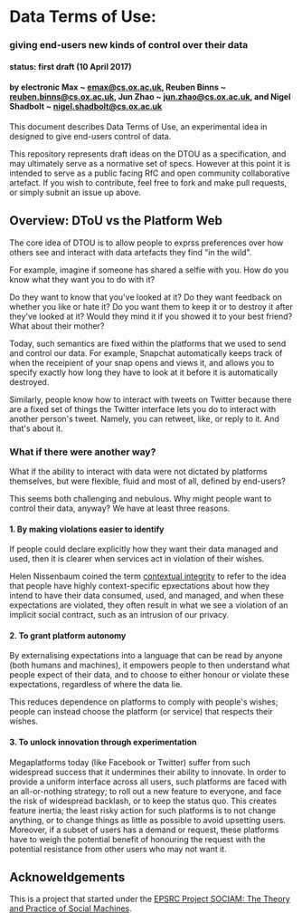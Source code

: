 # Data Terms of Use:
### giving end-users new kinds of control over their data 
#### status: first draft (10 April 2017)
#### by electronic Max ~ emax@cs.ox.ac.uk, Reuben Binns ~ reuben.binns@cs.ox.ac.uk, Jun Zhao ~ jun.zhao@cs.ox.ac.uk, and Nigel Shadbolt ~ nigel.shadbolt@cs.ox.ac.uk

This document describes Data Terms of Use, an experimental idea in designed to give end-users control of data.

This repository represents draft ideas on the DTOU as a specification, and may ultimately serve as a normative set of specs. However at this point it is intended to serve as a public facing RfC and open community collaborative artefact.  If you wish to contribute, feel free to fork and make pull requests, or simply subnit an issue up above. 

## Overview: DToU vs the Platform Web

The core idea of DTOU is to allow people to exprss preferences over how others see and interact with data artefacts they find "in the wild". 

For example, imagine if someone has shared a selfie with you.  How do you know what they want you to do with it? 

Do they want to know that you've looked at it?  Do they want feedback on whether you like or hate it?  Do you want them to keep it or to destroy it after they've looked at it? Would they mind it if you showed it to your best friend? What about their mother?

Today, such semantics are fixed within the platforms that we used to send and control our data.  For example, Snapchat automatically keeps track of when the receipient of your snap opens and views it, and allows you to specify exactly how long they have to look at it before it is automatically destroyed.  

Similarly, people know how to interact with tweets on Twitter because there are a fixed set of things the Twitter interface lets you do to interact with another person's tweet.  Namely, you can retweet, like, or reply to it.  And that's about it.

### What if there were another way?

What if the ability to interact with data were not dictated by platforms themselves, but were flexible, fluid and most of all, defined by end-users?

This seems both challenging and nebulous.  Why might people want to control their data, anyway? We have at least three reasons.

#### 1. By making violations easier to identify

If people could declare explicitly how they want their data managed and used, then it is clearer when services act in violation of their wishes.  

Helen Nissenbaum coined the term [contextual integrity](https://crypto.stanford.edu/portia/papers/RevnissenbaumDTP31.pdf) to refer to the idea that people have highly context-specific epxectations about how they intend to have their data consumed, used, and managed, and when these expectations are violated, they often result in what we see a violation of an implicit social contract, such as an intrusion of our privacy.

#### 2. To grant platform autonomy

By externalising expectations into a language that can be read by anyone (both humans and machines), it empowers people to then understand what people expect of their data, and to choose to either honour or violate these expectations, regardless of where the data lie.

This reduces dependence on platforms to comply with people's wishes; people can instead choose the platform (or service) that respects their wishes.

#### 3. To unlock innovation through experimentation

Megaplatforms today (like Facebook or Twitter) suffer from such widespread success that it undermines their ability to innovate.  In order to provide a uniform interface across all users, such platforms are faced with an all-or-nothing strategy; to roll out a new feature to everyone, and face the risk of widespread backlash, or to keep the status quo.  This creates feature inertia; the least risky action for such platforms is to not change anything, or to change things as little as possible to avoid upsetting users.  Moreover, if a subset of users has a demand or request, these platforms have to weigh the potential benefit of honouring the request with the potential resistance from other users who may not want it.

## Acknoweldgements
This is a project that started under the [EPSRC Project SOCIAM: The Theory and Practice of Social Machines](http://sociam.org).
